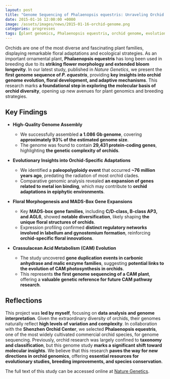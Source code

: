 ```yaml
---
layout: post
title: "Genome Sequencing of Phalaenopsis equestris: Unraveling Orchid Evolution and Floral Diversity"
date: 2015-01-16 12:00:00 +0000
image: /assets/images/news/2015-01-16-orchid-genome.png
categories: progresses
tags: [plant genomics, Phalaenopsis equestris, orchid genome, evolutionary genomics]
---
```


Orchids are one of the most diverse and fascinating plant families, displaying remarkable floral adaptations and ecological strategies. As an important ornamental plant, **Phalaenopsis equestris** has long been used in breeding due to its **striking flower morphology and extended bloom longevity**. In our latest study, published in *Nature Genetics*, we present the **first genome sequence of *P. equestris***, providing **key insights into orchid genome evolution, floral development, and adaptive mechanisms**. This research marks **a foundational step in exploring the molecular basis of orchid diversity**, opening up new avenues for plant genomics and breeding strategies.

## Key Findings  

- **High-Quality Genome Assembly**  
  - We successfully assembled **a 1.086 Gb genome**, covering **approximately 93% of the estimated genome size**.  
  - The genome was found to contain **29,431 protein-coding genes**, highlighting **the genetic complexity of orchids**.  

- **Evolutionary Insights into Orchid-Specific Adaptations**  
  - We identified a **paleopolyploidy event** that occurred **~76 million years ago**, predating the radiation of most orchid clades.  
  - Comparative genomic analysis revealed **an expansion of genes related to metal ion binding**, which may contribute to **orchid adaptations in epiphytic environments**.  

- **Floral Morphogenesis and MADS-Box Gene Expansions**  
  - Key **MADS-box gene families**, including **C/D-class, B-class AP3, and AGL6**, showed **notable diversification**, likely shaping **the unique floral structures of orchids**.  
  - Expression profiling confirmed **distinct regulatory networks involved in labellum and gynostemium formation**, reinforcing **orchid-specific floral innovations**.  

- **Crassulacean Acid Metabolism (CAM) Evolution**  
  - The study uncovered **gene duplication events in carbonic anhydrase and malic enzyme families**, suggesting **potential links to the evolution of CAM photosynthesis in orchids**.  
  - This represents **the first genome sequencing of a CAM plant**, offering a **valuable genetic reference for future CAM pathway research**.  

## Reflections  

This project was **led by myself**, focusing on **data analysis and genome interpretation**. Given the extraordinary diversity of orchids, their genomes naturally reflect **high levels of variation and complexity**. In collaboration with the **Shenzhen Orchid Center**, we selected **Phalaenopsis equestris**, one of the most widely cultivated commercial orchid species, for genome sequencing. Previously, orchid research was largely confined to **taxonomy and classification**, but this genome study **marks a significant shift toward molecular insights**. We believe that this research **paves the way for new directions in orchid genomics**, offering **essential resources for evolutionary studies, breeding improvements, and species conservation**.

The full text of this study can be accessed online at [Nature Genetics](https://doi.org/10.1038/ng.3149).
